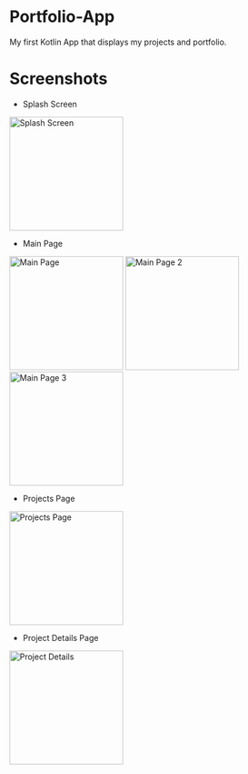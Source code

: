 # Portfolio-App
My first Kotlin App that displays my projects and portfolio.

# Screenshots
* Splash Screen
<img src="https://user-images.githubusercontent.com/84329719/206871195-09bf4f2f-3016-48d4-8aa0-2dba617d2f6f.jpeg" alt="Splash Screen" width="200"/>

* Main Page
<img src="https://user-images.githubusercontent.com/84329719/206871203-1f45305a-95f4-4dce-9ae0-b89ed29c1735.jpeg" alt="Main Page" width="200"/>
<img src="https://user-images.githubusercontent.com/84329719/206871206-65366aeb-0e1b-471d-acec-d66192456b74.jpeg" alt="Main Page 2" width="200"/>
<img src="https://user-images.githubusercontent.com/84329719/206871213-e3d9ec45-c890-4922-b694-b74e24e0ced9.jpeg" alt="Main Page 3" width="200"/>

* Projects Page
<img src="https://user-images.githubusercontent.com/84329719/206871224-c93f80e3-0de9-4c67-a947-2e78900531f4.jpeg" alt="Projects Page" width="200"/>

* Project Details Page
<img src="https://user-images.githubusercontent.com/84329719/206871229-270637ef-37ec-4642-8736-9a1eea44c550.jpeg" alt="Project Details" width="200"/>
